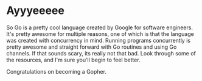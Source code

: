 # Ayyyeeeee

So Go is a pretty cool language created by Google for software engineers. It's
pretty awesome for multiple reasons, one of which is that the language was
created with concurrency in mind. Running programs concurrently is pretty awesome
and straight forward with Go routines and using Go channels. If that sounds scary,
its really not that bad. Look through some of the resources, and I'm sure you'll
begin to feel better.

Congratulations on becoming a Gopher.
